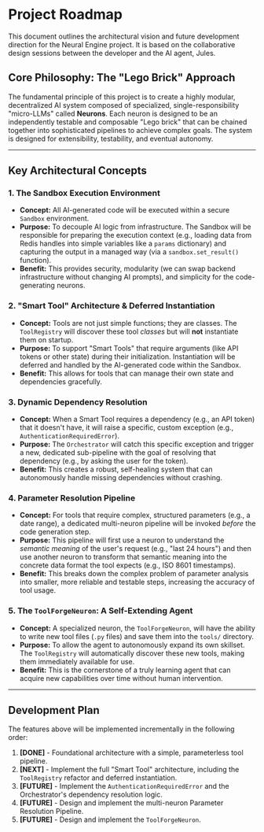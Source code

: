 # Project Roadmap

This document outlines the architectural vision and future development direction for the Neural Engine project. It is based on the collaborative design sessions between the developer and the AI agent, Jules.

## Core Philosophy: The "Lego Brick" Approach

The fundamental principle of this project is to create a highly modular, decentralized AI system composed of specialized, single-responsibility "micro-LLMs" called **Neurons**. Each neuron is designed to be an independently testable and composable "Lego brick" that can be chained together into sophisticated pipelines to achieve complex goals. The system is designed for extensibility, testability, and eventual autonomy.

---

## Key Architectural Concepts

### 1. The Sandbox Execution Environment
- **Concept:** All AI-generated code will be executed within a secure `Sandbox` environment.
- **Purpose:** To decouple AI logic from infrastructure. The Sandbox will be responsible for preparing the execution context (e.g., loading data from Redis handles into simple variables like a `params` dictionary) and capturing the output in a managed way (via a `sandbox.set_result()` function).
- **Benefit:** This provides security, modularity (we can swap backend infrastructure without changing AI prompts), and simplicity for the code-generating neurons.

### 2. "Smart Tool" Architecture & Deferred Instantiation
- **Concept:** Tools are not just simple functions; they are classes. The `ToolRegistry` will discover these tool *classes* but will **not** instantiate them on startup.
- **Purpose:** To support "Smart Tools" that require arguments (like API tokens or other state) during their initialization. Instantiation will be deferred and handled by the AI-generated code within the Sandbox.
- **Benefit:** This allows for tools that can manage their own state and dependencies gracefully.

### 3. Dynamic Dependency Resolution
- **Concept:** When a Smart Tool requires a dependency (e.g., an API token) that it doesn't have, it will raise a specific, custom exception (e.g., `AuthenticationRequiredError`).
- **Purpose:** The `Orchestrator` will catch this specific exception and trigger a new, dedicated sub-pipeline with the goal of resolving that dependency (e.g., by asking the user for the token).
- **Benefit:** This creates a robust, self-healing system that can autonomously handle missing dependencies without crashing.

### 4. Parameter Resolution Pipeline
- **Concept:** For tools that require complex, structured parameters (e.g., a date range), a dedicated multi-neuron pipeline will be invoked *before* the code generation step.
- **Purpose:** This pipeline will first use a neuron to understand the *semantic meaning* of the user's request (e.g., "last 24 hours") and then use another neuron to transform that semantic meaning into the concrete data format the tool expects (e.g., ISO 8601 timestamps).
- **Benefit:** This breaks down the complex problem of parameter analysis into smaller, more reliable and testable steps, increasing the accuracy of tool usage.

### 5. The `ToolForgeNeuron`: A Self-Extending Agent
- **Concept:** A specialized neuron, the `ToolForgeNeuron`, will have the ability to write new tool files (`.py` files) and save them into the `tools/` directory.
- **Purpose:** To allow the agent to autonomously expand its own skillset. The `ToolRegistry` will automatically discover these new tools, making them immediately available for use.
- **Benefit:** This is the cornerstone of a truly learning agent that can acquire new capabilities over time without human intervention.

---

## Development Plan

The features above will be implemented incrementally in the following order:

1.  **[DONE]** - Foundational architecture with a simple, parameterless tool pipeline.
2.  **[NEXT]** - Implement the full "Smart Tool" architecture, including the `ToolRegistry` refactor and deferred instantiation.
3.  **[FUTURE]** - Implement the `AuthenticationRequiredError` and the Orchestrator's dependency resolution logic.
4.  **[FUTURE]** - Design and implement the multi-neuron Parameter Resolution Pipeline.
5.  **[FUTURE]** - Design and implement the `ToolForgeNeuron`.
